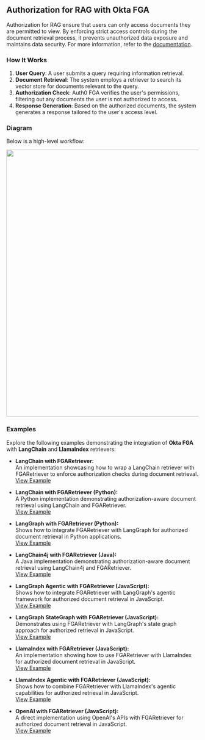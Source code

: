 ## Authorization for RAG with Okta FGA

Authorization for RAG ensure that users can only access documents they are permitted to view. By enforcing strict access controls during the document retrieval process, it prevents unauthorized data exposure and maintains data security. For more information, refer to the [documentation](https://demo.auth0.ai/docs/authorization-for-rag).

### How It Works

1. **User Query**: A user submits a query requiring information retrieval.
2. **Document Retrieval**: The system employs a retriever to search its vector store for documents relevant to the query.
3. **Authorization Check**: Auth0 FGA verifies the user's permissions, filtering out any documents the user is not authorized to access.
4. **Response Generation**: Based on the authorized documents, the system generates a response tailored to the user's access level.

### Diagram

Below is a high-level workflow:

<p align="center">
    <img style="margin-left: auto; margin-right: auto;" height="700px" src="https://images.ctfassets.net/23aumh6u8s0i/76DegvQtjEx5jNDcqvy1VD/462977639c07dd1d92e82783d66aac7e/rag-with-fga-flow.png" />
<p>

### Examples

Explore the following examples demonstrating the integration of **Okta FGA** with **LangChain** and **LlamaIndex** retrievers:

- **LangChain with FGARetriever:**  
   An implementation showcasing how to wrap a LangChain retriever with FGARetriever to enforce authorization checks during document retrieval.  
   [View Example](https://github.com/oktadev/auth0-ai-samples/tree/main/authorization-for-rag/lanchain-js)

- **LangChain with FGARetriever (Python):**  
   A Python implementation demonstrating authorization-aware document retrieval using LangChain and FGARetriever.  
   [View Example](https://github.com/oktadev/auth0-ai-samples/tree/main/authorization-for-rag/langchain-python)
   
- **LangGraph with FGARetriever (Python):**  
   Shows how to integrate FGARetriever with LangGraph for authorized document retrieval in Python applications.  
   [View Example](https://github.com/oktadev/auth0-ai-samples/tree/main/authorization-for-rag/langgraph-python)

- **LangChain4j with FGARetriever (Java):**  
   A Java implementation demonstrating authorization-aware document retrieval using LangChain4j and FGARetriever.  
   [View Example](https://github.com/oktadev/auth0-ai-samples/tree/main/authorization-for-rag/langchain4j-java)

- **LangGraph Agentic with FGARetriever (JavaScript):**  
   Shows how to integrate FGARetriever with LangGraph's agentic framework for authorized document retrieval in JavaScript.  
   [View Example](https://github.com/oktadev/auth0-ai-samples/tree/main/authorization-for-rag/langgraph-agentic-js)

- **LangGraph StateGraph with FGARetriever (JavaScript):**  
   Demonstrates using FGARetriever with LangGraph's state graph approach for authorized retrieval in JavaScript.  
   [View Example](https://github.com/oktadev/auth0-ai-samples/tree/main/authorization-for-rag/langgraph-stategraph-js)

- **LlamaIndex with FGARetriever (JavaScript):**  
   An implementation showing how to use FGARetriever with LlamaIndex for authorized document retrieval in JavaScript.  
   [View Example](https://github.com/oktadev/auth0-ai-samples/tree/main/authorization-for-rag/llamaindex-js)

- **LlamaIndex Agentic with FGARetriever (JavaScript):**  
   Shows how to combine FGARetriever with LlamaIndex's agentic capabilities for authorized retrieval in JavaScript.  
   [View Example](https://github.com/oktadev/auth0-ai-samples/tree/main/authorization-for-rag/llamaindex-agentic-js)

- **OpenAI with FGARetriever (JavaScript):**  
   A direct implementation using OpenAI's APIs with FGARetriever for authorized document retrieval in JavaScript.  
   [View Example](https://github.com/oktadev/auth0-ai-samples/tree/main/authorization-for-rag/openai-fga-js)
